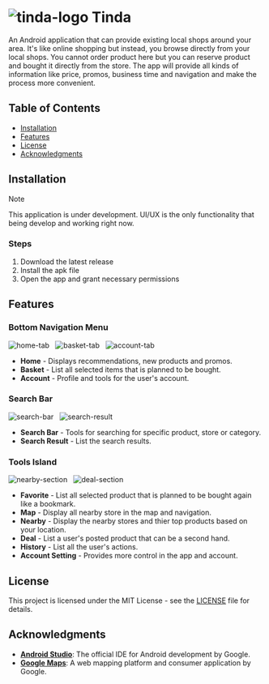 # ![tinda-logo](https://github.com/Mindkerchief/Tinda/assets/130748576/ddc0b66d-b5b2-49dd-b8b0-50cb54552e38) Tinda
An Android application that can provide existing local shops around your area. It's like online shopping but instead, you browse directly from your local shops. You cannot order product here but you can reserve product and bought it directly from the store. The app will provide all kinds of information like price, promos, business time and navigation and make the process more convenient.

## Table of Contents
- [Installation](#installation)
- [Features](#features)
- [License](#license)
- [Acknowledgments](#acknowledgments)

## Installation
> [!NOTE]
> This application is under development. UI/UX is the only functionality that being develop and working right now.
### Steps
1. Download the latest release
2. Install the apk file
3. Open the app and grant necessary permissions

## Features
### Bottom Navigation Menu

<div>
  <img src="https://github.com/Mindkerchief/Tinda/assets/130748576/8bd781a3-3a9c-43c1-8844-8b608ff0fa5d" alt="home-tab">
  &nbsp;
  <img src="https://github.com/Mindkerchief/Tinda/assets/130748576/de6f8dda-cfcb-4e9e-a690-e2aa83a4445d" alt="basket-tab">
  &nbsp;
  <img src="https://github.com/Mindkerchief/Tinda/assets/130748576/9a66cd7c-2b93-41b1-b7c6-9d012c4acb0c" alt="account-tab">
</div>

- **Home** - Displays recommendations, new products and promos.
- **Basket** - List all selected items that is planned to be bought.
- **Account** - Profile and tools for the user's account.

### Search Bar

<div>
  <img src="https://github.com/Mindkerchief/Tinda/assets/130748576/6b70f3b1-8533-4a45-85c4-ba1918f6a262" alt="search-bar">
  &nbsp;
  <img src="https://github.com/Mindkerchief/Tinda/assets/130748576/d6e6985c-37e1-4743-a777-4abace6f509a" alt="search-result">
</div>

- **Search Bar** - Tools for searching for specific product, store or category.
- **Search Result** - List the search results.

### Tools Island

<div>
  <img src="https://github.com/Mindkerchief/Tinda/assets/130748576/fd315f5a-049e-4f16-b006-a6e92bed009d" alt="nearby-section">
  &nbsp;
  <img src="https://github.com/Mindkerchief/Tinda/assets/130748576/7c2a8683-60d3-4d5c-ac8e-94cbdb103524" alt="deal-section">
</div>

- **Favorite** - List all selected product that is planned to be bought again like a bookmark.
- **Map** - Display all nearby store in the map and navigation.
- **Nearby** - Display the nearby stores and thier top products based on your location.
- **Deal** - List a user's posted product that can be a second hand.
- **History** - List all the user's actions.
- **Account Setting** - Provides more control in the app and account.

## License
This project is licensed under the MIT License - see the [LICENSE](LICENSE) file for details.

## Acknowledgments
- **[Android Studio](https://developer.android.com/studio)**: The official IDE for Android development by Google.
- **[Google Maps](https://developers.google.com/maps)**: A web mapping platform and consumer application by Google.
